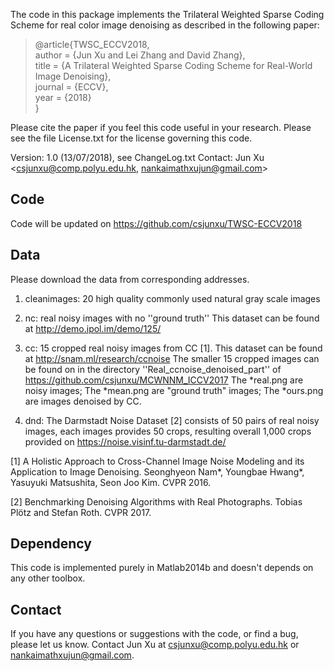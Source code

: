 The code in this package implements the Trilateral Weighted Sparse Coding Scheme for real color image denoising as described in the following paper:

> @article{TWSC_ECCV2018,        
>          author = {Jun Xu and Lei Zhang and David Zhang},        
>          title = {A Trilateral Weighted Sparse Coding Scheme for Real-World Image Denoising},        
>          journal = {ECCV},       
>          year = {2018}     
> }

Please cite the paper if you feel this code useful in your research.
Please see the file License.txt for the license governing this code.

  Version:       1.0 (13/07/2018), see ChangeLog.txt
  Contact:       Jun Xu <csjunxu@comp.polyu.edu.hk, nankaimathxujun@gmail.com>


Code
------------
Code will be updated on https://github.com/csjunxu/TWSC-ECCV2018

Data
------------
Please download the data from corresponding addresses.
1. cleanimages: 20 high quality commonly used natural gray scale images

2. nc: real noisy images with no ''ground truth''
                        This dataset can be found at http://demo.ipol.im/demo/125/
3. cc: 15 cropped real noisy images from CC [1]. 
                        This dataset can be found at  http://snam.ml/research/ccnoise
                        The smaller 15 cropped images can be found on in the directory 
                        ''Real_ccnoise_denoised_part'' of 
                        https://github.com/csjunxu/MCWNNM_ICCV2017
                                                The *real.png are noisy images;
                                                The *mean.png are "ground truth" images;
                                                The *ours.png are images denoised by CC.
4. dnd: The Darmstadt Noise Dataset [2] consists of 50 pairs of real noisy images, 
             each images provides 50 crops, resulting overall 1,000 crops provided on
             https://noise.visinf.tu-darmstadt.de/

[1] A Holistic Approach to Cross-Channel Image Noise Modeling and its Application to Image Denoising. 
     Seonghyeon Nam*, Youngbae Hwang*, Yasuyuki Matsushita, Seon Joo Kim. CVPR 2016.

[2] Benchmarking Denoising Algorithms with Real Photographs. Tobias Plötz and Stefan Roth. CVPR 2017.

Dependency
------------
This code is implemented purely in Matlab2014b and doesn't depends on any other toolbox.

Contact
------------
If you have any questions or suggestions with the code, or find a bug, please let us know. 
Contact Jun Xu at csjunxu@comp.polyu.edu.hk or nankaimathxujun@gmail.com.
